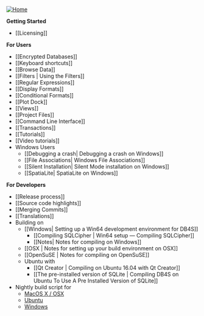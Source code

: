 [![Home](https://raw.githubusercontent.com/wiki/sqlitebrowser/sqlitebrowser/images/db4s.ico)](https://github.com/sqlitebrowser/sqlitebrowser/wiki "Home")

**Getting Started**
- [[Licensing]]

**For Users**
- [[Encrypted Databases]]
- [[Keyboard shortcuts]]
- [[Browse Data]]
- [[Filters | Using the Filters]]
- [[Regular Expressions]]
- [[Display Formats]]
- [[Conditional Formats]]
- [[Plot Dock]]
- [[Views]]
- [[Project Files]]
- [[Command Line Interface]]
- [[Transactions]]
- [[Tutorials]]
- [[Video tutorials]]
- Windows Users
  - [[Debugging a crash| Debugging a crash on Windows]]
  - [[File Associations| Windows File Associations]]
  - [[Silent Installation| Silent Mode installation on Windows]]
  - [[SpatiaLite| SpatiaLite on Windows]]

**For Developers**
- [[Release process]]
- [[Source code highlights]]
- [[Merging Commits]]
- [[Translations]]
- Building on
  - [[Windows| Setting up a Win64 development environment for DB4S]]
    - [[Compiling SQLCipher | Win64 setup — Compiling SQLCipher]]
    - [[Notes| Notes for compiling on Windows]]
  - [[OSX | Notes for setting up your build environment on OSX]]
  - [[OpenSuSE | Notes for compiling on OpenSuSE]]
  - Ubuntu with
    - [[Qt Creator | Compiling on Ubuntu 16.04 with Qt Creator]]
    - [[The pre-installed version of SQLite | Compiling DB4S on Ubuntu To Use A Pre Installed Version of SQLite]]
- Nightly build script for
  - [MacOS X / OSX](https://gist.github.com/justinclift/59e2c975100c5cd647d773bc797312f0)
  - [Ubuntu](https://github.com/deepsidhu1313/db4s-build-ppa-packages)
  - [Windows](https://gist.github.com/justinclift/11cc926f214e882c8162f97c53929c07)

